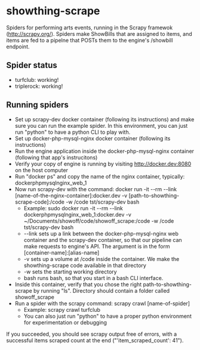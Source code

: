 # showthing-scrape
Spiders for performing arts events, running in the Scrapy framewok (http://scrapy.org/). Spiders make ShowBills that are assigned to items, and items are fed to a pipelne that POSTs them to the engine's /showbill endpoint.

## Spider status

* turfclub: working!
* triplerock: working!

## Running spiders

* Set up scrapy-dev docker container (following its instructions) and make sure you can run the example spider. In this environment, you can just run "python" to have a python CLI to play with.
* Set up docker-php-mysql-nginx docker container (following its instructions)
* Run the engine application inside the docker-php-mysql-nginx container (following that app's instrucitons)
* Verify your copy of engine is running by visiting http://docker.dev:8080 on the host computer
* Run "docker ps" and copy the name of the nginx container, typically: dockerphpmysqlnginx_web_1
* Now run scrapy-dev with the command: docker run -it --rm --link [name-of-the-nginx-container]:docker.dev -v [path-to-showthing-scrape-code]:/code -w /code tst/scrapy-dev bash
    * Example: sudo docker run -it --rm --link dockerphpmysqlnginx_web_1:docker.dev -v ~/Documents/showoff/code/showoff_scrape:/code -w /code tst/scrapy-dev bash
    * --link sets up a link between the docker-php-mysql-nginx web container and the scrapy-dev container, so that our pipeline can make requests to engine's API. The argument is in the form [container-name]:[alias-name]
    * -v sets up a volume at /code inside the container. We make the showthing-scrape code available in that directory
    * -w sets the starting working directory
    * bash runs bash, so that you start in a bash CLI interface.
* Inside this container, verify that you chose the right path-to-showthing-scrape by running "ls". Directory should contain a folder called showoff_scrape
* Run a spider with the scrapy command: scrapy crawl [name-of-spider]
    * Example: scrapy crawl turfclub
    * You can also just run "python" to have a proper python environment for experimentation or debugging
    
If you succeeded, you should see scrapy output free of errors, with a successful items scraped count at the end ("'item_scraped_count': 41").
